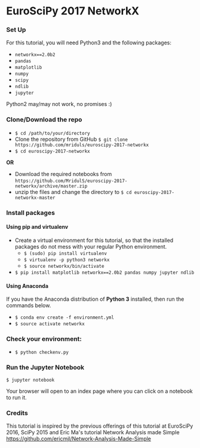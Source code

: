 # EuroSciPy 2017 NetworkX

### Set Up

For this tutorial, you will need Python3 and the following packages:

- `networkx==2.0b2`
- `pandas`
- `matplotlib`
- `numpy`
- `scipy`
- `ndlib`
- `jupyter`

Python2 may/may not work, no promises :)

### Clone/Download the repo

- `$ cd /path/to/your/directory`
- Clone the repository from GitHub
	 `$ git clone https://github.com/mriduls/euroscipy-2017-networkx`
- `$ cd euroscipy-2017-networkx`

**OR**

- Download the required notebooks from `https://github.com/MridulS/euroscipy-2017-networkx/archive/master.zip`
- unzip the files and change the directory to 
		`$ cd euroscipy-2017-networkx-master` 

### Install packages 
#### Using pip and virtualenv


- Create a virtual environment for this tutorial, so that the installed packages do not mess with your regular Python environment.
    - `$ (sudo) pip install virtualenv`
    - `$ virtualenv -p python3 networkx`
    - `$ source networkx/bin/activate`
- `$ pip install matplotlib networkx==2.0b2 pandas numpy jupyter ndlib`


#### Using Anaconda
If you have the Anaconda distribution of **Python 3** installed, then run the commands below.

- `$ conda env create -f environment.yml`
- `$ source activate networkx`

### Check your environment:

- `$ python checkenv.py`

### Run the Jupyter Notebook

    $ jupyter notebook

Your browser will open to an index page where you can click on a notebook to run it.

### Credits

This tutorial is inspired by the previous offerings of this tutorial at EuroSciPy 2016, SciPy 2015 and Eric Ma's tutorial Network Analysis made Simple https://github.com/ericmjl/Network-Analysis-Made-Simple

